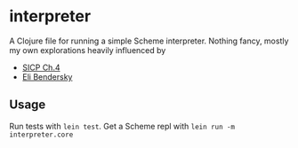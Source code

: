 # interpreter

A Clojure file for running a simple Scheme interpreter.  Nothing fancy, mostly my own explorations heavily influenced by

* [SICP Ch.4](http://mitpress.mit.edu/sicp/full-text/book/book-Z-H-25.html#%_chap_4)
* [Eli Bendersky](http://eli.thegreenplace.net/2007/12/06/sicp-sections-411-412/#fn1)

## Usage

Run tests with `lein test`.  Get a Scheme repl with `lein run -m interpreter.core`

